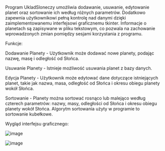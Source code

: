 Program UkladSloneczy umożliwia dodawanie, usuwanie, edytowanie planet oraz sortowanie ich według różnych parametrów. 
Dodatkowo zapewnia użytkownikowi pełną kontrolę nad danymi dzięki zaimplementowanemu interfejsowi graficznemu tkinter.
Informacje o planetach są zapisywane w pliku tekstowym, co pozwala na zachowanie wprowadzonych zmian pomiędzy sesjami korzystania z programu.

Funkcje:

Dodawanie Planety - Użytkownik może dodawać nowe planety, podając nazwę, masę i odległość od Słońca.

Usuwanie Planety - Istnieje możliwość usuwania planet z bazy danych.

Edycja Planety - Użytkownik może edytować dane dotyczące istniejących planet, takie jak nazwa, masa, odległość od Słońca i okresu obiegu planety wokół Słońca.

Sortowanie - Planety można sortować rosnąco lub malejąco według czterech parametrów: nazwy, masy, odległości od Słońca i okresu obiegu planety wokół Słońca.
Algorytm sortowania użyty w programie to sortowanie kubełkowe.

Wygląd interfejsu graficznego:

![image](https://github.com/alkaver/UkladSloneczny/assets/107754123/1c7a4d50-bbcb-42bc-8d8b-09f0ad1d336b)

![image](https://github.com/alkaver/UkladSloneczny/assets/107754123/854d0416-f62e-4864-a24a-026fcc353fdc)



